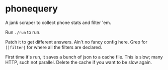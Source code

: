 phonequery
==========

A jank scraper to collect phone stats and filter 'em.

Run `./run` to run.

Patch it to get different answers.  Ain't no fancy config here.  Grep for `[]filter{` for where all the filters are declared.

First time it's run, it saves a bunch of json to a cache file.  This is slow; many HTTP, such not parallel.  Delete the cache if you want to be slow again.


